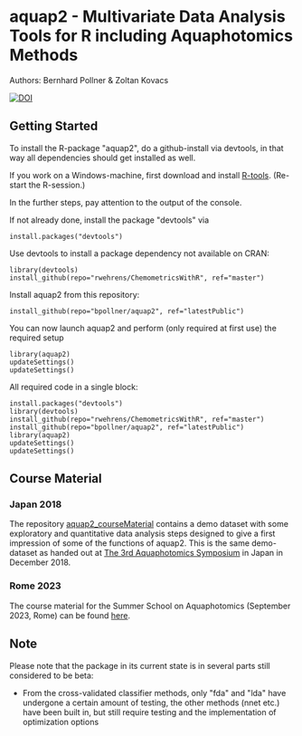 # aquap2 - Multivariate Data Analysis Tools for R including Aquaphotomics Methods
Authors: Bernhard Pollner & Zoltan Kovacs


[![DOI](https://zenodo.org/badge/30932899.svg)](https://zenodo.org/badge/latestdoi/30932899)

## Getting Started
To install the R-package "aquap2", do a github-install via devtools, in that way all dependencies should get installed as well.

If you work on a Windows-machine, first download and install [R-tools](https://cran.r-project.org/bin/windows/Rtools/). (Re-start the R-session.)

In the further steps, pay attention to the output of the console.

If not already done, install the package "devtools" via
```
install.packages("devtools")
```
Use devtools to install a package dependency not available on CRAN:
```
library(devtools)
install_github(repo="rwehrens/ChemometricsWithR", ref="master")
```
Install aquap2 from this repository:
```
install_github(repo="bpollner/aquap2", ref="latestPublic")
```
You can now launch aquap2 and perform (only required at first use) the required setup
```
library(aquap2)
updateSettings()
updateSettings()
```

All required code in a single block:
```
install.packages("devtools")
library(devtools)
install_github(repo="rwehrens/ChemometricsWithR", ref="master")
install_github(repo="bpollner/aquap2", ref="latestPublic")
library(aquap2)
updateSettings()
updateSettings()
```

## Course Material
### Japan 2018
The repository [aquap2_courseMaterial](https://github.com/bpollner/aquap2_courseMaterial) contains a demo dataset with some exploratory and quantitative data analysis steps designed to give a first impression of some of the functions of aquap2.
This is the same demo-dataset as handed out at [The 3rd Aquaphotomics Symposium](http://conference.aquaphotomics.com/) in Japan in December 2018.

### Rome 2023
The course material for the Summer School on Aquaphotomics (September 2023, Rome) can be found [here](https://github.com/bpollner/aquap2_demo_Rome2023).

## Note
Please note that the package in its current state is in several parts still considered to be beta:
* From the cross-validated classifier methods, only "fda" and "lda" have undergone a certain amount of testing, the other methods (nnet etc.) have been built in, but still require testing and the implementation of optimization options
